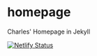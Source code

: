 # homepage

Charles' Homepage in Jekyll

[![Netlify Status](https://api.netlify.com/api/v1/badges/344dbe47-65ab-4077-afcc-3781b9b8cf63/deploy-status)](https://app.netlify.com/sites/charlesmartin/deploys)
